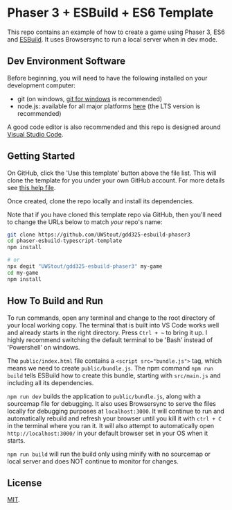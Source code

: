 # Phaser 3 + ESBuild + ES6 Template

This repo contains an example of how to create a game using Phaser 3, ES6 and [ESBuild](https://github.com/evanw/esbuild).  It uses Browsersync to run a local server when in dev mode.

## Dev Environment Software

Before beginning, you will need to have the following installed on your development computer:
- git (on windows, [git for windows](https://git-scm.com/download/win) is recommended)
- node.js: available for all major platforms [here](https://nodejs.org/en/download/) (the LTS version is recommended)

A good code editor is also recommended and this repo is designed around [Visual Studio Code](https://code.visualstudio.com/).

## Getting Started

On GitHub, click the 'Use this template' button above the file list. This will clone the template for you under your own GitHub account. For more details see [this help file](https://help.github.com/en/github/creating-cloning-and-archiving-repositories/creating-a-repository-from-a-template).

Once created, clone the repo locally and install its dependencies.

Note that if you have cloned this template repo via GitHub, then you'll need to change the URLs below to match _your_ repo's name:

```bash
git clone https://github.com/UWStout/gdd325-esbuild-phaser3
cd phaser-esbuild-typescript-template
npm install

# or
npx degit "UWStout/gdd325-esbuild-phaser3" my-game
cd my-game
npm install
```

## How To Build and Run
To run commands, open any terminal and change to the root directory of your local working copy.  The terminal that is built into VS Code works well and already starts in the right directory.  Press `Ctrl + ~` to bring it up.  I highly recommend switching the default terminal to be 'Bash' instead of 'Powershell' on windows.

The `public/index.html` file contains a `<script src="bundle.js">` tag, which means we need to create `public/bundle.js`. The npm command `npm run build` tells ESBuild how to create this bundle, starting with `src/main.js` and including all its dependencies.

`npm run dev` builds the application to `public/bundle.js`, along with a sourcemap file for debugging. It also uses Browsersync to serve the files locally for debugging purposes at `localhost:3000`.  It will continue to run and automatically rebuild and refresh your browser until you kill it with `ctrl + C` in the terminal where you ran it.  It will also attempt to automatically open `http://localhost:3000/` in your default browser set in your OS when it starts.

`npm run build` will run the build only using minify with no sourcemap or local server and does NOT continue to monitor for changes.

## License

[MIT](LICENSE).
